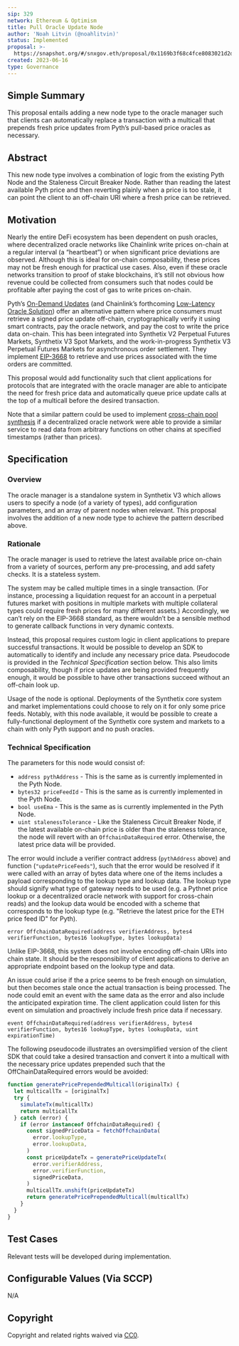 ```yaml
---
sip: 329
network: Ethereum & Optimism
title: Pull Oracle Update Node
author: 'Noah Litvin (@noahlitvin)'
status: Implemented
proposal: >-
  https://snapshot.org/#/snxgov.eth/proposal/0x1169b3f68c4fce8083021d2d3f6d76b6945b8fa703df63e60ea52516b5211eb9
created: 2023-06-16
type: Governance
---
```


## Simple Summary

This proposal entails adding a new node type to the oracle manager such that clients can automatically replace a transaction with a multicall that prepends fresh price updates from Pyth’s pull-based price oracles as necessary.

## Abstract

This new node type involves a combination of logic from the existing Pyth Node and the Staleness Circuit Breaker Node. Rather than reading the latest available Pyth price and then reverting plainly when a price is too stale, it can point the client to an off-chain URI where a fresh price can be retrieved.

## Motivation

Nearly the entire DeFi ecosystem has been dependent on push oracles, where decentralized oracle networks like Chainlink write prices on-chain at a regular interval (a “heartbeat”) or when significant price deviations are observed. Although this is ideal for on-chain composability, these prices may not be fresh enough for practical use cases. Also, even if these oracle networks transition to proof of stake blockchains, it’s still not obvious how revenue could be collected from consumers such that nodes could be profitable after paying the cost of gas to write prices on-chain.

Pyth’s [On-Demand Updates](https://docs.pyth.network/pythnet-price-feeds/on-demand) (and Chainlink’s forthcoming [Low-Latency Oracle Solution](https://blog.chain.link/low-latency-oracle-solution/)) offer an alternative pattern where price consumers must retrieve a signed price update off-chain, cryptographically verify it using smart contracts, pay the oracle network, and pay the cost to write the price data on-chain. This has been integrated into Synthetix V2 Perpetual Futures Markets, Synthetix V3 Spot Markets, and the work-in-progress Synthetix V3 Perpetual Futures Markets for asynchronous order settlement. They implement [EIP-3668](https://eips.ethereum.org/EIPS/eip-3668) to retrieve and use prices associated with the time orders are committed.

This proposal would add functionality such that client applications for protocols that are integrated with the oracle manager are able to anticipate the need for fresh price data and automatically queue price update calls at the top of a multicall before the desired transaction.

Note that a similar pattern could be used to implement [cross-chain pool synthesis](https://sips.synthetix.io/sips/sip-312) if a decentralized oracle network were able to provide a similar service to read data from arbitrary functions on other chains at specified timestamps (rather than prices).

## Specification

### Overview

The oracle manager is a standalone system in Synthetix V3 which allows users to specify a node (of a variety of types), add configuration parameters, and an array of parent nodes when relevant. This proposal involves the addition of a new node type to achieve the pattern described above.

### Rationale

The oracle manager is used to retrieve the latest available price on-chain from a variety of sources, perform any pre-processing, and add safety checks. It is a stateless system.

The system may be called multiple times in a single transaction. (For instance, processing a liquidation request for an account in a perpetual futures market with positions in multiple markets with multiple collateral types could require fresh prices for many different assets.) Accordingly, we can’t rely on the EIP-3668 standard, as there wouldn’t be a sensible method to generate callback functions in very dynamic contexts.

Instead, this proposal requires custom logic in client applications to prepare successful transactions. It would be possible to develop an SDK to automatically to identify and include any necessary price data. Pseudocode is provided in the _Technical Specification_ section below. This also limits composability, though if price updates are being provided frequently enough, it would be possible to have other transactions succeed without an off-chain look up.

Usage of the node is optional. Deployments of the Synthetix core system and market implementations could choose to rely on it for only some price feeds. Notably, with this node available, it would be possible to create a fully-functional deployment of the Synthetix core system and markets to a chain with only Pyth support and no push oracles.

### Technical Specification

The parameters for this node would consist of:

- `address pythAddress` - This is the same as is currently implemented in the Pyth Node.
- `bytes32 priceFeedId` - This is the same as is currently implemented in the Pyth Node.
- `bool useEma` - This is the same as is currently implemented in the Pyth Node.
- `uint stalenessTolerance` - Like the Staleness Circuit Breaker Node, if the latest available on-chain price is older than the staleness tolerance, the node will revert with an `OffchainDataRequired` error. Otherwise, the latest price data will be provided.

The error would include a verifier contract address (`pythAddress` above) and function (`"updatePriceFeeds"`), such that the error would be resolved if it were called with an array of bytes data where one of the items includes a payload corresponding to the lookup type and lookup data. The lookup type should signify what type of gateway needs to be used (e.g. a Pythnet price lookup or a decentralized oracle network with support for cross-chain reads) and the lookup data would be encoded with a scheme that corresponds to the lookup type (e.g. "Retrieve the latest price for the ETH price feed ID" for Pyth).

```solidity
error OffchainDataRequired(address verifierAddress, bytes4 verifierFunction, bytes16 lookupType, bytes lookupData)
```

Unlike EIP-3668, this system does not involve encoding off-chain URIs into chain state. It should be the responsibility of client applications to derive an appropriate endpoint based on the lookup type and data.

An issue could arise if the a price seems to be fresh enough on simulation, but then becomes stale once the actual transaction is being processed. The node could emit an event with the same data as the error and also include the anticipated expiration time. The client application could listen for this event on simulation and proactively include fresh price data if necessary.

```solidity
event OffchainDataRequired(address verifierAddress, bytes4 verifierFunction, bytes16 lookupType, bytes lookupData, uint expirationTime)
```

The following pseudocode illustrates an oversimplified version of the client SDK that could take a desired transaction and convert it into a multicall with the necessary price updates prepended such that the OffChainDataRequired errors would be avoided:

```js
function generatePricePrependedMulticall(originalTx) {
  let multicallTx = [originalTx]
  try {
    simulateTx(multicallTx)
    return multicallTx
  } catch (error) {
    if (error instanceof OffchainDataRequired) {
      const signedPriceData = fetchOffchainData(
        error.lookupType,
        error.lookupData,
      )
      const priceUpdateTx = generatePriceUpdateTx(
        error.verifierAddress,
        error.verifierFunction,
        signedPriceData,
      )
      multicallTx.unshift(priceUpdateTx)
      return generatePricePrependedMulticall(multicallTx)
    }
  }
}
```

## Test Cases

Relevant tests will be developed during implementation.

## Configurable Values (Via SCCP)

N/A

## Copyright

Copyright and related rights waived via [CC0](https://creativecommons.org/publicdomain/zero/1.0/).
